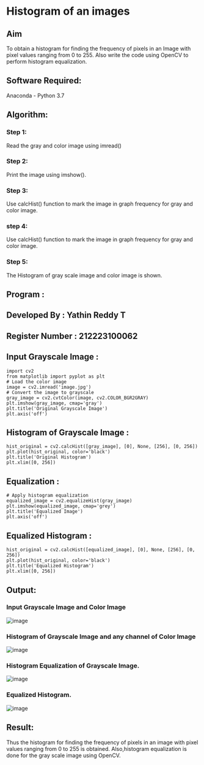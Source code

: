 # Histogram of an images
## Aim
To obtain a histogram for finding the frequency of pixels in an Image with pixel values ranging from 0 to 255. Also write the code using OpenCV to perform histogram equalization.

## Software Required:
Anaconda - Python 3.7

## Algorithm:
### Step 1:
Read the gray and color image using imread()

### Step 2:
Print the image using imshow().

### Step 3:
Use calcHist() function to mark the image in graph frequency for gray and color image.

### step 4:
Use calcHist() function to mark the image in graph frequency for gray and color image.

### Step 5:
The Histogram of gray scale image and color image is shown.


## Program :

## Developed By : Yathin Reddy T
## Register Number : 212223100062

## Input Grayscale Image :
```
import cv2
from matplotlib import pyplot as plt
# Load the color image
image = cv2.imread('image.jpg')
# Convert the image to grayscale
gray_image = cv2.cvtColor(image, cv2.COLOR_BGR2GRAY)
plt.imshow(gray_image, cmap='gray')
plt.title('Original Grayscale Image')
plt.axis('off')
```

## Histogram of Grayscale Image :

```
hist_original = cv2.calcHist([gray_image], [0], None, [256], [0, 256])
plt.plot(hist_original, color='black')
plt.title('Original Histogram')
plt.xlim([0, 256])
```

## Equalization :

```
# Apply histogram equalization
equalized_image = cv2.equalizeHist(gray_image)
plt.imshow(equalized_image, cmap='grey')
plt.title('Equalized Image')
plt.axis('off')
```

## Equalized Histogram :

```
hist_original = cv2.calcHist([equalized_image], [0], None, [256], [0, 256])
plt.plot(hist_original, color='black')
plt.title('Equalized Histogram')
plt.xlim([0, 256])
```






## Output:
### Input Grayscale Image and Color Image

![image](https://github.com/user-attachments/assets/517c4389-6515-4db0-8259-3c8fcebc5d2d)

### Histogram of Grayscale Image and any channel of Color Image

![image](https://github.com/user-attachments/assets/4923ce01-736c-4f8b-b3ac-c7c25d5cc5e3)

### Histogram Equalization of Grayscale Image.

![image](https://github.com/user-attachments/assets/2431e030-06b6-4492-8299-1bb4e8d30a7d)

### Equalized Histogram. 

![image](https://github.com/user-attachments/assets/8615c4b4-b7a6-4ac2-bc1b-1b21ea14421d)



## Result: 
Thus the histogram for finding the frequency of pixels in an image with pixel values ranging from 0 to 255 is obtained. Also,histogram equalization is done for the gray scale image using OpenCV.
